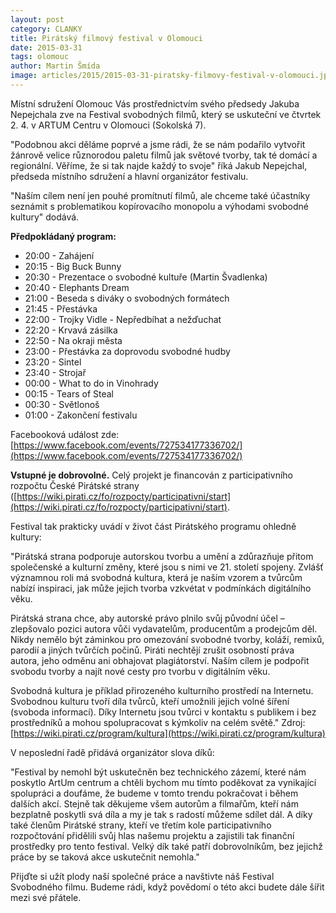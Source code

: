 ```yaml
---
layout: post
category: CLANKY
title: Pirátský filmový festival v Olomouci
date: 2015-03-31
tags: olomouc
author: Martin Šmída
image: articles/2015/2015-03-31-piratsky-filmovy-festival-v-olomouci.jpg   #751x422 pixelu
---
```

Místní sdružení Olomouc Vás prostřednictvím svého předsedy Jakuba Nepejchala zve na Festival svobodných filmů, který se uskuteční ve čtvrtek 2. 4. v  ARTUM Centru v Olomouci (Sokolská 7).

"Podobnou akci děláme poprvé a jsme rádi, že se nám podařilo vytvořit žánrově velice různorodou paletu filmů jak světové tvorby, tak té domácí a regionální. Věříme, že si tak najde každý to svoje" říká Jakub Nepejchal, předseda místního sdružení a hlavní organizátor festivalu.

"Naším cílem není jen pouhé promítnutí filmů, ale chceme také účastníky seznámit s problematikou kopírovacího monopolu a výhodami svobodné kultury" dodává.

**Předpokládaný program:**

* 20:00 - Zahájení
* 20:15 - Big Buck Bunny
* 20:30 - Prezentace o svobodné kultuře (Martin Švadlenka)
* 20:40 - Elephants Dream
* 21:00 - Beseda s diváky o svobodných formátech
* 21:45 - Přestávka
* 22:00 - Trojky Vidle - Nepředbíhat a nežďuchat
* 22:20 - Krvavá zásilka
* 22:50 - Na okraji města
* 23:00 - Přestávka za doprovodu svobodné hudby
* 23:20 - Sintel
* 23:40 - Strojař
* 00:00 - What to do in Vinohrady
* 00:15 - Tears of Steal
* 00:30 - Světlonoš
* 01:00 - Zakončení festivalu

Facebooková událost zde: [https://www.facebook.com/events/727534177336702/](https://www.facebook.com/events/727534177336702/)

**Vstupné je dobrovolné.** Celý projekt je financován z participativního rozpočtu České Pirátské strany ([https://wiki.pirati.cz/fo/rozpocty/participativni/start](https://wiki.pirati.cz/fo/rozpocty/participativni/start). 

Festival tak prakticky uvádí v život část Pirátského programu ohledně kultury:

"Pirátská strana podporuje autorskou tvorbu a umění a zdůrazňuje přitom společenské a kulturní změny, které jsou s nimi ve 21. století spojeny. Zvlášť významnou roli má svobodná kultura, která je naším vzorem a tvůrcům nabízí inspiraci, jak může jejich tvorba vzkvétat v podmínkách digitálního věku.

Pirátská strana chce, aby autorské právo plnilo svůj původní účel – zlepšovalo pozici autora vůči vydavatelům, producentům a prodejcům děl. Nikdy nemělo být záminkou pro omezování svobodné tvorby, koláží, remixů, parodií a jiných tvůrčích počinů. Piráti nechtějí zrušit osobností práva autora, jeho odměnu ani obhajovat plagiátorství. Naším cílem je podpořit svobodu tvorby a najít nové cesty pro tvorbu v digitálním věku.

Svobodná kultura je příklad přirozeného kulturního prostředí na Internetu. Svobodnou kulturu tvoří díla tvůrců, kteří umožnili jejich volné šíření (svoboda informací). Díky Internetu jsou tvůrci v kontaktu s publikem i bez prostředníků a mohou spolupracovat s kýmkoliv na celém světě." Zdroj: [https://wiki.pirati.cz/program/kultura](https://wiki.pirati.cz/program/kultura)

V neposlední řadě přidává organizátor slova díků:

"Festival by nemohl být uskutečněn bez technického zázemí, které nám poskytlo ArtUm centrum a chtěli bychom mu tímto poděkovat za vynikající spolupráci a doufáme, že budeme v tomto trendu pokračovat i během dalších akcí. Stejně tak děkujeme všem autorům a filmařům, kteří nám bezplatně poskytli svá díla a my je tak s radostí můžeme sdílet dál.  A díky také členům Pirátské strany, kteří ve třetím kole participativního rozpočtování přidělili svůj hlas našemu projektu a zajistili tak finanční prostředky pro tento festival. Velký dík také patří dobrovolníkům, bez jejichž práce by se taková akce uskutečnit nemohla."

Přijďte si užít plody naší společné práce a navštivte náš Festival Svobodného filmu. Budeme rádi, když povědomí o této akci budete dále šířit mezi své přátele.